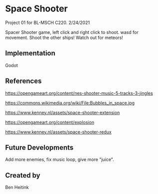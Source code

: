 # Space Shooter
Project 01 for BL-MSCH C220. 2/24/2021

Spacer Shooter game, left click and right click to shoot. wasd for movement. Shoot the other ships! Watch out for meteors!

## Implementation
Godot

## References
https://opengameart.org/content/nes-shooter-music-5-tracks-3-jingles

https://commons.wikimedia.org/wiki/File:Bubbles_in_space.jpg

https://www.kenney.nl/assets/space-shooter-extension

https://opengameart.org/content/explosion

https://www.kenney.nl/assets/space-shooter-redux

## Future Developments
Add more enemies, fix music loop, give more "juice".

## Created by
Ben Heitink

